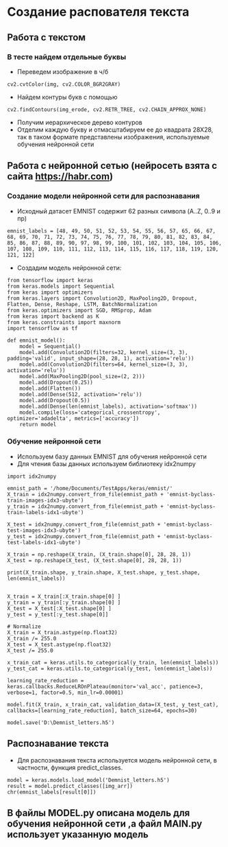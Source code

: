 # Создание распователя текста
## Работа с текстом
### В тесте найдем отдельные буквы
- Переведем изображение в ч/б
```
cv2.cvtColor(img, cv2.COLOR_BGR2GRAY)

```
- Найдем контуры букв с помощью 
```
cv2.findContours(img_erode, cv2.RETR_TREE, cv2.CHAIN_APPROX_NONE)

```
- Получим иерархическое дерево контуров
- Отделим каждую букву и отмасштабируем ее до квадрата 28Х28, так в таком формате представлены изображения, используемые обучения нейронной сети
## Работа с нейронной сетью (нейросеть взята с сайта https://habr.com)
### Создание модели нейронной сети для распознавания
- Исходный датасет EMNIST содержит 62 разных символа (A..Z, 0..9 и пр)
```
emnist_labels = [48, 49, 50, 51, 52, 53, 54, 55, 56, 57, 65, 66, 67, 68, 69, 70, 71, 72, 73, 74, 75, 76, 77, 78, 79, 80, 81, 82, 83, 84, 85, 86, 87, 88, 89, 90, 97, 98, 99, 100, 101, 102, 103, 104, 105, 106, 107, 108, 109, 110, 111, 112, 113, 114, 115, 116, 117, 118, 119, 120, 121, 122]
```
- Создадим модель нейронной сети:
```
from tensorflow import keras
from keras.models import Sequential
from keras import optimizers
from keras.layers import Convolution2D, MaxPooling2D, Dropout, Flatten, Dense, Reshape, LSTM, BatchNormalization
from keras.optimizers import SGD, RMSprop, Adam
from keras import backend as K
from keras.constraints import maxnorm
import tensorflow as tf

def emnist_model():
    model = Sequential()
    model.add(Convolution2D(filters=32, kernel_size=(3, 3), padding='valid', input_shape=(28, 28, 1), activation='relu'))
    model.add(Convolution2D(filters=64, kernel_size=(3, 3), activation='relu'))
    model.add(MaxPooling2D(pool_size=(2, 2)))
    model.add(Dropout(0.25))
    model.add(Flatten())
    model.add(Dense(512, activation='relu'))
    model.add(Dropout(0.5))
    model.add(Dense(len(emnist_labels), activation='softmax'))
    model.compile(loss='categorical_crossentropy', optimizer='adadelta', metrics=['accuracy'])
    return model
```
### Обучение нейронной сети
- Используем базу данных EMNIST для обучения нейронной сети
- Для чтения базы данных используем библиотеку idx2numpy
```
import idx2numpy

emnist_path = '/home/Documents/TestApps/keras/emnist/'
X_train = idx2numpy.convert_from_file(emnist_path + 'emnist-byclass-train-images-idx3-ubyte')
y_train = idx2numpy.convert_from_file(emnist_path + 'emnist-byclass-train-labels-idx1-ubyte')

X_test = idx2numpy.convert_from_file(emnist_path + 'emnist-byclass-test-images-idx3-ubyte')
y_test = idx2numpy.convert_from_file(emnist_path + 'emnist-byclass-test-labels-idx1-ubyte')

X_train = np.reshape(X_train, (X_train.shape[0], 28, 28, 1))
X_test = np.reshape(X_test, (X_test.shape[0], 28, 28, 1))

print(X_train.shape, y_train.shape, X_test.shape, y_test.shape, len(emnist_labels))


X_train = X_train[:X_train.shape[0] ]
y_train = y_train[:y_train.shape[0] ]
X_test = X_test[:X_test.shape[0] ]
y_test = y_test[:y_test.shape[0]]

# Normalize
X_train = X_train.astype(np.float32)
X_train /= 255.0
X_test = X_test.astype(np.float32)
X_test /= 255.0

x_train_cat = keras.utils.to_categorical(y_train, len(emnist_labels))
y_test_cat = keras.utils.to_categorical(y_test, len(emnist_labels))

learning_rate_reduction = keras.callbacks.ReduceLROnPlateau(monitor='val_acc', patience=3, verbose=1, factor=0.5, min_lr=0.00001)

model.fit(X_train, x_train_cat, validation_data=(X_test, y_test_cat), callbacks=[learning_rate_reduction], batch_size=64, epochs=30)

model.save('D:\Demnist_letters.h5')
```
## Распознавание текста 
- Для распознавания текста используется модель нейронной сети, в частности, функция predict_classes.
```
model = keras.models.load_model('Demnist_letters.h5')
result = model.predict_classes([img_arr])
chr(emnist_labels[result[0]])

```
## В файлы MODEL.py описана модель для обучения нейронной сети ,а файл MAIN.py использует указанную модель
